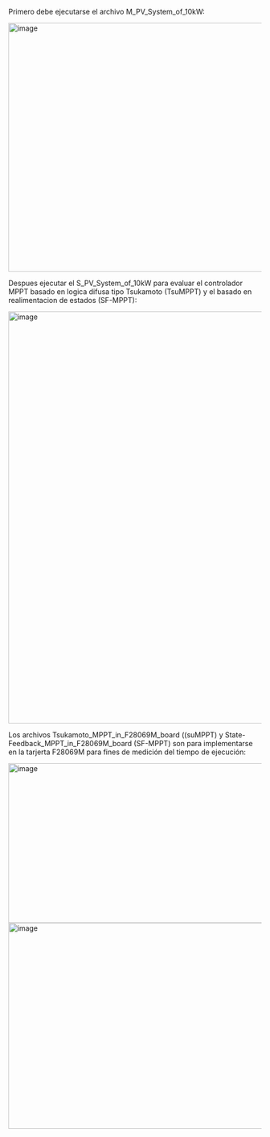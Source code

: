 Primero debe ejecutarse el archivo M_PV_System_of_10kW:

<img width="950" height="494" alt="image" src="https://github.com/user-attachments/assets/f3b8edbf-a862-446a-86de-27b3c62b63a1" />


Despues ejecutar el S_PV_System_of_10kW para evaluar el controlador MPPT basado en logica difusa tipo Tsukamoto (TsuMPPT) y el basado en realimentacion de estados (SF-MPPT):

<img width="1874" height="818" alt="image" src="https://github.com/user-attachments/assets/b6fcd972-693b-4a4c-a1f2-8d0a584a549e" />

Los archivos Tsukamoto_MPPT_in_F28069M_board ((suMPPT) y State-Feedback_MPPT_in_F28069M_board (SF-MPPT) son para implementarse en la tarjerta F28069M para fines de medición del tiempo de ejecución:

<img width="719" height="317" alt="image" src="https://github.com/user-attachments/assets/e3d2593d-a098-437b-83b7-fa35f270e014" />

<img width="728" height="409" alt="image" src="https://github.com/user-attachments/assets/b517699a-d4ef-4d48-a7ca-f9fe90c30a89" />


